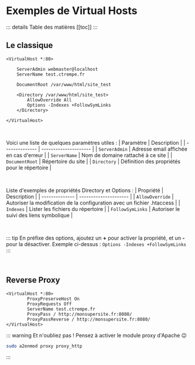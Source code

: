 # Exemples de Virtual Hosts

::: details Table des matières
[[toc]]
:::

## Le classique
```
<VirtualHost *:80>

    ServerAdmin webmaster@localhost
    ServerName test.ctrempe.fr

    DocumentRoot /var/www/html/site_test

    <Directory /var/www/html/site_test>
        AllowOverride All
        Options -Indexes +FollowSymLinks
    </Directory>

</VirtualHost>
```

<br>

Voici une liste de quelques paramètres utiles :
| Paramètre | Description |
| -------------- | --------------------- |
| `ServerAdmin`  | Adresse email affichée en cas d'erreur |
| `ServerName` | Nom de domaine rattaché à ce site |
| `DocumentRoot` | Répertoire du site |
| `Directory` | Définition des propriétés pour le répertoire |

<br>

Liste d'exemples de propriétés Directory et Options :
| Propriété | Description |
| -------------- | --------------------- |
| `AllowOverride`  | Autoriser la modification de la configuration avec un fichier .htaccess |
| `Indexes` | Lister les fichiers du répertoire |
| `FollowSymLinks` | Autoriser le suivi des liens symbolique |

<br>

::: tip
En préfixe des options, ajoutez un **+** pour activer la propriété, et un **-** pour la désactiver.
Exemple ci-dessus : `Options -Indexes +FollowSymLinks`
:::

<br>

## Reverse Proxy
```
<VirtualHost *:80>
        ProxyPreserveHost On
        ProxyRequests Off
        ServerName test.ctrempe.fr
        ProxyPass / http://monsupersite.fr:8080/
        ProxyPassReverse / http://monsupersite.fr:8080/
</VirtualHost>
```
::: warning Et n'oubliez pas !
Pensez à activer le module proxy d'Apache 😉
```sh
sudo a2enmod proxy proxy_http
```
:::